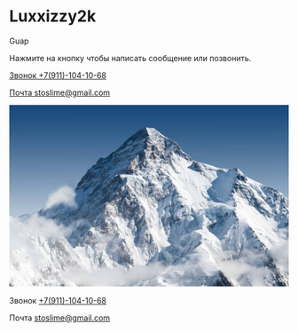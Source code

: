 # Luxxizzy2k
Guap
<p>Нажмите на кнопку чтобы написать сообщение или позвонить.</p>
<a href="+7(911)-104-10-68">Звонок +7(911)-104-10-68 </a> 

<a href="stoslime@gmail.com">Почта stoslime@gmail.com </a>



<img src="istockphoto-1288385045-612x612.jpg" alt="альтернативный текст">





<p>Звонок <a href="tel:+7(911)-104-10-68"> +7(911)-104-10-68 </a></p>
<p>Почта <a href="mailto:stoslime@gmail.com"> stoslime@gmail.com </a></p>
